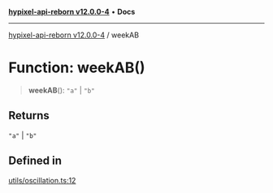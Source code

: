 [**hypixel-api-reborn v12.0.0-4**](../README.md) • **Docs**

***

[hypixel-api-reborn v12.0.0-4](../globals.md) / weekAB

# Function: weekAB()

> **weekAB**(): `"a"` \| `"b"`

## Returns

`"a"` \| `"b"`

## Defined in

[utils/oscillation.ts:12](https://github.com/Kathund/REBORN-docs-TEST/blob/1c14a4fa83649d1c26475bdd62d394bf5095b016/src/utils/oscillation.ts#L12)
